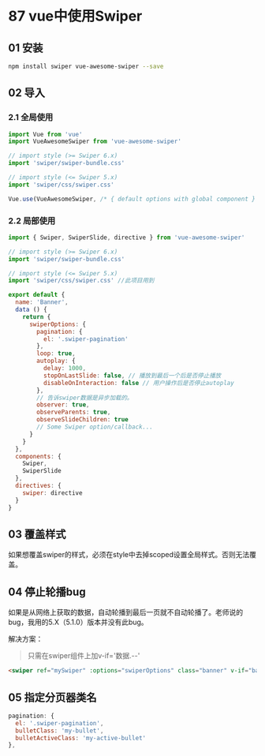 # 87 vue中使用Swiper



## 01 安装

```sh
npm install swiper vue-awesome-swiper --save
```



## 02 导入

### 2.1 全局使用

```js
import Vue from 'vue'
import VueAwesomeSwiper from 'vue-awesome-swiper'

// import style (>= Swiper 6.x)
import 'swiper/swiper-bundle.css'

// import style (<= Swiper 5.x)
import 'swiper/css/swiper.css'

Vue.use(VueAwesomeSwiper, /* { default options with global component } */)
```

### 2.2 局部使用

```js
import { Swiper, SwiperSlide, directive } from 'vue-awesome-swiper'

// import style (>= Swiper 6.x)
import 'swiper/swiper-bundle.css'

// import style (<= Swiper 5.x)
import 'swiper/css/swiper.css' //此项目用到

export default {
  name: 'Banner',
  data () {
    return {
      swiperOptions: {
        pagination: {
          el: '.swiper-pagination'
        },
        loop: true,
        autoplay: {
          delay: 1000,
          stopOnLastSlide: false, // 播放到最后一个后是否停止播放
          disableOnInteraction: false // 用户操作后是否停止autoplay
        },
        // 告诉swiper数据是异步加载的。
        observer: true,
        observeParents: true,
        observeSlideChildren: true
        // Some Swiper option/callback...
      }
    }
  },
  components: {
    Swiper,
    SwiperSlide
  },
  directives: {
    swiper: directive
  }
}
```



## 03 覆盖样式

如果想覆盖swiper的样式，必须在style中去掉scoped设置全局样式。否则无法覆盖。



## 04 停止轮播bug

如果是从网络上获取的数据，自动轮播到最后一页就不自动轮播了。老师说的bug，我用的5.X（5.1.0）版本并没有此bug。

解决方案：

> 只需在swiper组件上加v-if='数据.--'

```html
<swiper ref="mySwiper" :options="swiperOptions" class="banner" v-if="banners.length">
```



## 05 指定分页器类名

```js
pagination: {
  el: '.swiper-pagination',
  bulletClass: 'my-bullet',
  bulletActiveClass: 'my-active-bullet'
},
```
